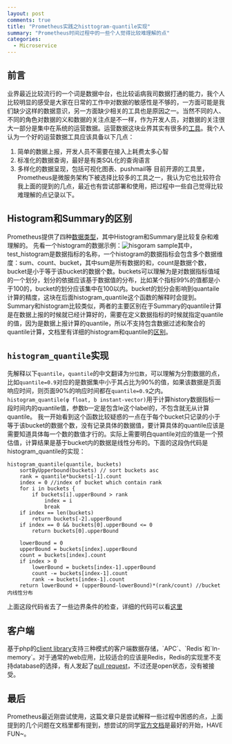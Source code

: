 ```yaml
---
layout: post
comments: true
title: "Prometheus实践之histtogram-quantile实现"
summary: "Prometheus时间过程中的一些个人觉得比较难理解的点"
categories:
  - Microservice
---
```


## 前言
业界最近比较流行的一个词是数据中台，也比较诟病我司数据打通的能力，我个人比较明显的感受是大家在日常的工作中对数据的敏感性是不够的，一方面可能是我们缺少这样的数据意识，另一方面缺少相关的工具也是原因之一。当然不同的人、不同的角色对数据的义和数据的关注点是不一样，作为开发人员，对数据的关注很大一部分是集中在系统的运营数据。运营数据这块业界其实有很多的[工具](https://prometheus.io/docs/introduction/comparison/)。我个人认为一个好的运营数据工具应该具备以下几点：
1. 简单的数据上报，开发人员不需要在接入上耗费太多心智
2. 标准化的数据查询，最好是有类SQL化的查询语言
3. 多样化的数据呈现，包括可视化图表、pushmail等
目前开源的工具里，Prometheus是微服务架构下被选择比较多的工具之一，我认为它也比较符合我上面的提到的几点，最近也有尝试部署和使用，把过程中一些自己觉得比较难理解的点记录以下。

## Histogram和Summary的区别
Prometheus提供了四种[数据类型](https://prometheus.io/docs/concepts/metric_types/)，其中Histogram和Summary是比较复杂和难理解的。
先看一个histogram的数据示例：![hisgoram sample](https://i.imgur.com/KcPTT4p.png)其中，test_histogram是数据指标的名称，一个histogram的数据指标会包含多个数据维度：sum、count、bucket，其中sum是所有数据的和，count是数据个数，bucket是小于等于该bucket的数据个数。buckets可以理解为是对数据指标值域的一个划分，划分的依据应该基于数据值的分布，比如某个指标99%的值都是小于100的，bucket的划分应该集中在100以内。bucket的划分会影响到quantaile计算的精度，这块在后面histogram_quantile这个函数的解释时会提到。
Summary和histogram比较类似，两者的主要区别在于Summary的quantile计算是在数据上报的时候就已经计算好的，需要在定义数据指标的时候就指定quantile的值，因为是数据上报计算的quantile，所以不支持包含数据过滤和聚合的quantile计算，文档里有详细的histogram和quantile的[区别](https://prometheus.io/docs/practices/histograms/)。

## `histogram_quantile`实现
先解释以下`quantile`，`quantile`的中文翻译为`分位数`，可以理解为分割数据的点，比如`quantile=0.9`对应的是数据集中小于其占比为90%的值，如果该数据是页面响应时间，则页面90%的响应时间都在`quantile=0.9`之内。
`histogram_quantile(φ float, b instant-vector)`用于计算history数据指标一段时间内的quantile值，参数b一定是包含le这个label的，不包含就无从计算quantile。
我一开始看到这个函数比较疑惑的一点在于每个bucket只记录的小于等于该bucket的数据个数，没有记录具体的数据值，要计算具体的quantile应该是需要知道具体每一个数的数值才行的。实际上需要明白quantile对应的值是一个预估值，计算结果是基于bucket内的数据是线性分布的。下面的这段伪代码是histogram_quantile的实现：
```
histogram_quantile(quantile, buckets)
    sortByUpperbound(buckets) // sort buckets asc
    rank = quantile*buckets[-1].count
    index = 0 //index of bucket which contain rank
    for i in buckets {
        if buckets[i].upperBound > rank
            index = i
            break
    if index == len(buckets)
        return buckets[-2].upperBound
    if index == 0 && buckets[0].upperBound <= 0
        return buckets[0].upperBound

    lowerBound = 0
    upperBound = buckets[index].upperBound
    count = buckets[index].count
    if index > 0
        lowerBound = buckets[index-1].upperBound
        count -= buckets[index-1].count
        rank -= buckets[index-1].count
    return lowerBound + (upperBound-lowerBound)*(rank/count) //bucket内线性分布
```
上面这段代码省去了一些边界条件的检查，详细的代码可以看[这里](https://github.com/prometheus/prometheus/blob/master/promql/quantile.go)

## 客户端
基于php的[client library](`https://github.com/Jimdo/prometheus_client_php)支持三种模式的客户端数据存储，`APC`、`Redis`和`In-memory`。对于通常的web应用，比较适合的应该是Redis，Redis的实现里不支持database的选择，有人发起了[pull request](https://github.com/Jimdo/prometheus_client_php/pull/89)，不过还是open状态，没有被接受。

## 最后
Prometheus最近刚尝试使用，这篇文章只是尝试解释一些过程中困惑的点，上面提到的几个问题在文档里都有提到，想尝试的同学[官方文档](https://prometheus.io/docs/introduction/overview/)是最好的开始，HAVE FUN~。
